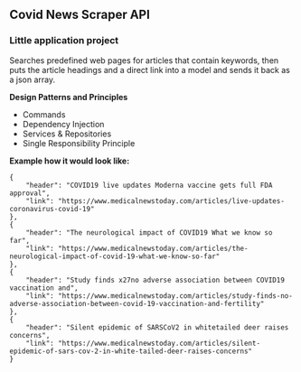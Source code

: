 ## Covid News Scraper API
### Little application project

Searches predefined web pages for articles that contain keywords, then puts the article headings and a direct link into a model and sends it back as a json array.

**Design Patterns and Principles**
- Commands
- Dependency Injection
- Services & Repositories
- Single Responsibility Principle

**Example how it would look like:**
```
{
    "header": "COVID19 live updates Moderna vaccine gets full FDA approval",
    "link": "https://www.medicalnewstoday.com/articles/live-updates-coronavirus-covid-19"
},
{
    "header": "The neurological impact of COVID19 What we know so far",
    "link": "https://www.medicalnewstoday.com/articles/the-neurological-impact-of-covid-19-what-we-know-so-far"
},
{
    "header": "Study finds x27no adverse association between COVID19 vaccination and",
    "link": "https://www.medicalnewstoday.com/articles/study-finds-no-adverse-association-between-covid-19-vaccination-and-fertility"
},
{
    "header": "Silent epidemic of SARSCoV2 in whitetailed deer raises concerns",
    "link": "https://www.medicalnewstoday.com/articles/silent-epidemic-of-sars-cov-2-in-white-tailed-deer-raises-concerns"
}
```
